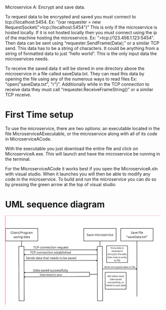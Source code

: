 Microservice A: Encrypt and save data.

To request data to be encrypted and saved you must connect to tcp://localhost:5454. Ex: “(var requester = new RequestSocket(">tcp://localhost:5454")” This is only if the microservice is hosted locally. If it is not hosted locally then you must connect using the ip of the machine hosting the microservice. Ex: ">tcp://123.456.1.123:5454". Then data can be sent using “requester.SendFrame(Data);” or a similar TCP send. This data has to be a string of characters. It could be anything from a string of formatted data to just “hello world”. This is the only input data the microservices needs. 

To receive the saved data it will be stored in one directory above the microservice in a file called saveData.txt. They can read this data by opening the file using any of the numerous ways to read files Ex: "open("saveData.txt", "r")". Additionally while in the TCP connection to receive data they must call “requester.ReceiveFrameString()” or a similar TCP receive. 

# First Time setup

To use the microservice, there are two options: an executable located in the file MicroserviceAExecutable, or the microservice along with all of its code in MicroserviceACode.

With the executable you just download the entire file and click on MicroserviceA.exe. This will launch and have the microservice be running in the terminal. 

For the MicroserviceACode it works best if you open the MicroserviceA.sln with visual studio. When it launches you will then be able to modify any code in the microservice. To build and run the microservice you can do so by pressing the green arrow at the top of visual studio 


# UML sequence diagram
![UML Diagram](UMLimage/UML.png)
